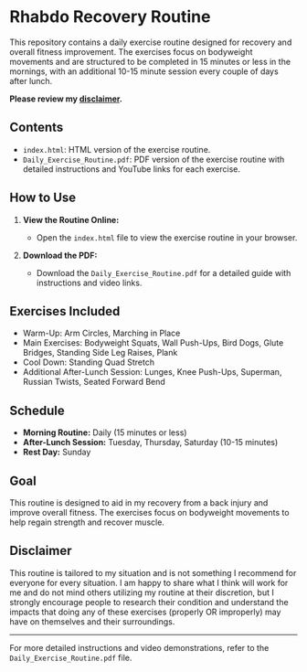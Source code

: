 # Rhabdo Recovery Routine

This repository contains a daily exercise routine designed for recovery and overall fitness improvement. The exercises focus on bodyweight movements and are structured to be completed in 15 minutes or less in the mornings, with an additional 10-15 minute session every couple of days after lunch.

 **Please review my [disclaimer](#disclaimer).**

## Contents

- `index.html`: HTML version of the exercise routine.
- `Daily_Exercise_Routine.pdf`: PDF version of the exercise routine with detailed instructions and YouTube links for each exercise.

## How to Use

1. **View the Routine Online:**
   - Open the `index.html` file to view the exercise routine in your browser.

2. **Download the PDF:**
   - Download the `Daily_Exercise_Routine.pdf` for a detailed guide with instructions and video links.

## Exercises Included

- Warm-Up: Arm Circles, Marching in Place
- Main Exercises: Bodyweight Squats, Wall Push-Ups, Bird Dogs, Glute Bridges, Standing Side Leg Raises, Plank
- Cool Down: Standing Quad Stretch
- Additional After-Lunch Session: Lunges, Knee Push-Ups, Superman, Russian Twists, Seated Forward Bend

## Schedule

- **Morning Routine:** Daily (15 minutes or less)
- **After-Lunch Session:** Tuesday, Thursday, Saturday (10-15 minutes)
- **Rest Day:** Sunday

## Goal

This routine is designed to aid in my recovery from a back injury and improve overall fitness. The exercises focus on bodyweight movements to help regain strength and recover muscle.

## Disclaimer

This routine is tailored to my situation and is not something I recommend for everyone for every situation. I am happy to share what I think will work for me and do not mind others utilizing my routine at their discretion, but I strongly encourage people to research their condition and understand the impacts that doing any of these exercises (properly OR improperly) may have on themselves and their surroundings.

---

For more detailed instructions and video demonstrations, refer to the `Daily_Exercise_Routine.pdf` file.
